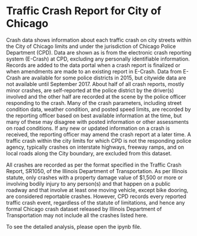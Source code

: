 # Traffic Crash Report for City of Chicago 

Crash data shows information about each traffic crash on city streets within the City of Chicago limits and under the jurisdiction of Chicago Police Department (CPD). Data are shown as is from the electronic crash reporting system (E-Crash) at CPD, excluding any personally identifiable information. Records are added to the data portal when a crash report is finalized or when amendments are made to an existing report in E-Crash. Data from E-Crash are available for some police districts in 2015, but citywide data are not available until September 2017. About half of all crash reports, mostly minor crashes, are self-reported at the police district by the driver(s) involved and the other half are recorded at the scene by the police officer responding to the crash. Many of the crash parameters, including street condition data, weather condition, and posted speed limits, are recorded by the reporting officer based on best available information at the time, but many of these may disagree with posted information or other assessments on road conditions. If any new or updated information on a crash is received, the reporting officer may amend the crash report at a later time. A traffic crash within the city limits for which CPD is not the responding police agency, typically crashes on interstate highways, freeway ramps, and on local roads along the City boundary, are excluded from this dataset.

All crashes are recorded as per the format specified in the Traffic Crash Report, SR1050, of the Illinois Department of Transportation. As per Illinois statute, only crashes with a property damage value of $1,500 or more or involving bodily injury to any person(s) and that happen on a public roadway and that involve at least one moving vehicle, except bike dooring, are considered reportable crashes. However, CPD records every reported traffic crash event, regardless of the statute of limitations, and hence any formal Chicago crash dataset released by Illinois Department of Transportation may not include all the crashes listed here.
 

To see the detailed analysis, please open the ipynb file.   
